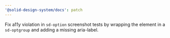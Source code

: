 ```yaml
---
'@solid-design-system/docs': patch
---
```


Fix a11y violation in `sd-option` screenshot tests by wrapping the element in a `sd-optgroup` and adding a missing aria-label.
